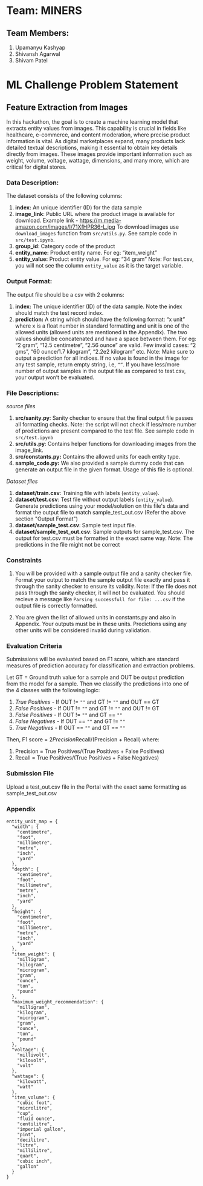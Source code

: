 # Team: MINERS
## Team Members:
1. Upamanyu Kashyap
2. Shivansh Agarwal
3. Shivam Patel


# ML Challenge Problem Statement

## Feature Extraction from Images

In this hackathon, the goal is to create a machine learning model that extracts entity values from images. This capability is crucial in fields like healthcare, e-commerce, and content moderation, where precise product information is vital. As digital marketplaces expand, many products lack detailed textual descriptions, making it essential to obtain key details directly from images. These images provide important information such as weight, volume, voltage, wattage, dimensions, and many more, which are critical for digital stores.

### Data Description: 

The dataset consists of the following columns: 

1. **index:** An unique identifier (ID) for the data sample
2. **image_link**: Public URL where the product image is available for download. Example link - https://m.media-amazon.com/images/I/71XfHPR36-L.jpg
    To download images use `download_images` function from `src/utils.py`. See sample code in `src/test.ipynb`.
3. **group_id**: Category code of the product
4. **entity_name:** Product entity name. For eg: “item_weight” 
5. **entity_value:** Product entity value. For eg: “34 gram” 
    Note: For test.csv, you will not see the column `entity_value` as it is the target variable.

### Output Format:

The output file should be a csv with 2 columns:

1. **index:** The unique identifier (ID) of the data sample. Note the index should match the test record index.
2. **prediction:** A string which should have the following format: “x unit” where x is a float number in standard formatting and unit is one of the allowed units (allowed units are mentioned in the Appendix). The two values should be concatenated and have a space between them. For eg: “2 gram”, “12.5 centimetre”, “2.56 ounce” are valid. Few invalid cases: “2 gms”, “60 ounce/1.7 kilogram”, “2.2e2 kilogram” etc.
    Note: Make sure to output a prediction for all indices. If no value is found in the image for any test sample, return empty string, i.e, `“”`. If you have less/more number of output samples in the output file as compared to test.csv, your output won’t be evaluated. 

### File Descriptions:

*source files*

1. **src/sanity.py**: Sanity checker to ensure that the final output file passes all formatting checks. Note: the script will not check if less/more number of predictions are present compared to the test file. See sample code in `src/test.ipynb` 
2. **src/utils.py**: Contains helper functions for downloading images from the image_link.
3. **src/constants.py:** Contains the allowed units for each entity type.
4. **sample_code.py:** We also provided a sample dummy code that can generate an output file in the given format. Usage of this file is optional. 

*Dataset files*

1. **dataset/train.csv**: Training file with labels (`entity_value`).
2. **dataset/test.csv**: Test file without output labels (`entity_value`). Generate predictions using your model/solution on this file's data and format the output file to match sample_test_out.csv (Refer the above section "Output Format")
3. **dataset/sample_test.csv**: Sample test input file.
4. **dataset/sample_test_out.csv**: Sample outputs for sample_test.csv. The output for test.csv must be formatted in the exact same way. Note: The predictions in the file might not be correct

### Constraints

1. You will be provided with a sample output file and a sanity checker file. Format your output to match the sample output file exactly and pass it through the sanity checker to ensure its validity. Note: If the file does not pass through the sanity checker, it will not be evaluated. You should recieve a message like `Parsing successfull for file: ...csv` if the output file is correctly formatted.

2. You are given the list of allowed units in constants.py and also in Appendix. Your outputs must be in these units. Predictions using any other units will be considered invalid during validation.

### Evaluation Criteria

Submissions will be evaluated based on F1 score, which are standard measures of prediction accuracy for classification and extraction problems.

Let GT = Ground truth value for a sample and OUT be output prediction from the model for a sample. Then we classify the predictions into one of the 4 classes with the following logic: 

1. *True Positives* - If OUT != `""` and GT != `""` and OUT == GT
2. *False Positives* - If OUT != `""` and GT != `""` and OUT != GT
3. *False Positives* - If OUT != `""` and GT == `""`
4. *False Negatives* - If OUT == `""` and GT != `""`
5. *True Negatives* - If OUT == `""` and GT == `""` 

Then, F1 score = 2*Precision*Recall/(Precision + Recall) where:

1. Precision = True Positives/(True Positives + False Positives)
2. Recall = True Positives/(True Positives + False Negatives)

### Submission File

Upload a test_out.csv file in the Portal with the exact same formatting as sample_test_out.csv

### Appendix

```
entity_unit_map = {
  "width": {
    "centimetre",
    "foot",
    "millimetre",
    "metre",
    "inch",
    "yard"
  },
  "depth": {
    "centimetre",
    "foot",
    "millimetre",
    "metre",
    "inch",
    "yard"
  },
  "height": {
    "centimetre",
    "foot",
    "millimetre",
    "metre",
    "inch",
    "yard"
  },
  "item_weight": {
    "milligram",
    "kilogram",
    "microgram",
    "gram",
    "ounce",
    "ton",
    "pound"
  },
  "maximum_weight_recommendation": {
    "milligram",
    "kilogram",
    "microgram",
    "gram",
    "ounce",
    "ton",
    "pound"
  },
  "voltage": {
    "millivolt",
    "kilovolt",
    "volt"
  },
  "wattage": {
    "kilowatt",
    "watt"
  },
  "item_volume": {
    "cubic foot",
    "microlitre",
    "cup",
    "fluid ounce",
    "centilitre",
    "imperial gallon",
    "pint",
    "decilitre",
    "litre",
    "millilitre",
    "quart",
    "cubic inch",
    "gallon"
  }
}
```
